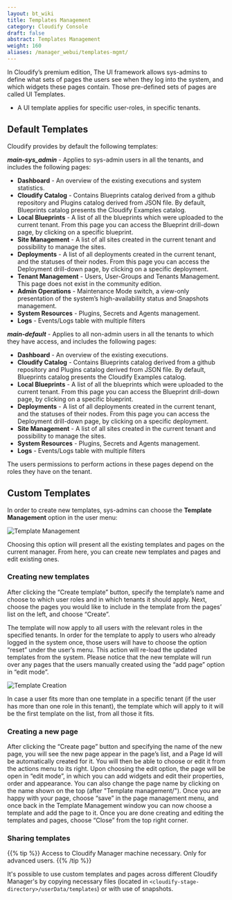 ```yaml
---
layout: bt_wiki
title: Templates Management
category: Cloudify Console
draft: false
abstract: Templates Management
weight: 160
aliases: /manager_webui/templates-mgmt/
---
```


In Cloudify’s premium edition, The UI framework allows sys-admins to define what sets of pages the users see when they log into the system, and which widgets these pages contain. Those pre-defined sets of pages are called UI Templates. 

* A UI template applies for specific user-roles, in specific tenants.


## Default Templates
Cloudify provides by default the following templates:

***main-sys_admin*** - Applies to sys-admin users in all the tenants, and includes the following pages: 

* **Dashboard**  - An overview of the existing executions and system statistics. 
* **Cloudify Catalog** - Contains Blueprints catalog derived from a github repository and Plugins catalog derived from JSON file. By default, Blueprints catalog presents the Cloudify Examples catalog. 
* **Local Blueprints** - A list of all the blueprints which were uploaded to the current tenant.  From this page you can access the Blueprint drill-down page, by clicking on a specific blueprint.
* **Site Management** - A list of all sites created in the current tenant and possibility to manage the sites. 
* **Deployments** - A list of all deployments created in the current tenant, and the statuses of their nodes. From this page you can access the Deployment drill-down page, by clicking on a specific deployment. 
* **Tenant Management** - Users, User-Groups and Tenants Management. This page does not exist in the community edition. 
* **Admin Operations** - Maintenance Mode switch, a view-only presentation of the system’s high-availability status and Snapshots management. 
* **System Resources** - Plugins, Secrets and Agents management. 
* **Logs** - Events/Logs table with multiple filters

***main-default*** - Applies to all non-admin users in all the tenants to which they have access, and includes the following pages: 

* **Dashboard**  - An overview of the existing executions. 
* **Cloudify Catalog** - Contains Blueprints catalog derived from a github repository and Plugins catalog derived from JSON file. By default, Blueprints catalog presents the Cloudify Examples catalog. 
* **Local Blueprints** - A list of all the blueprints which were uploaded to the current tenant.  From this page you can access the Blueprint drill-down page, by clicking on a specific blueprint.   
* **Deployments** - A list of all deployments created in the current tenant, and the statuses of their nodes. From this page you can access the Deployment drill-down page, by clicking on a specific deployment.
* **Site Management** - A list of all sites created in the current tenant and possibility to manage the sites.
* **System Resources** - Plugins, Secrets and Agents management.
* **Logs** - Events/Logs table with multiple filters 

The users permissions to perform actions in these pages depend on the roles they have on the tenant.

## Custom Templates
In order to create new templates, sys-admins can choose the **Template Management** option in the user menu: 

![Template Management]( /images/ui/templatesMgmt/templates_menu.png )


Choosing this option will present all the existing templates and pages on the current manager. From here, you can create new templates and pages and edit existing ones.  


### Creating new templates

After clicking the “Create template” button, specify the template’s name and choose to which user roles and in which tenants it should apply. 
Next, choose the pages you would like to include in the template from the pages’ list on the left, and choose “Create”. 

The template will now apply to all users with the relevant roles in the specified tenants. 
In order for the template to apply to users who already logged in the system once, those users will have to choose the option “reset” under the user’s menu. This action will re-load the updated templates from the system. Please notice that the new template will run over any pages that the users manually created using the “add page” option in “edit mode”. 

![Template Creation]( /images/ui/templatesMgmt/templates_create.png )

In case a user fits more than one template in a specific tenant (if the user has more than one role in this tenant), the template which will apply to it will be the first template on the list, from all those it fits.

### Creating a new page

After clicking the “Create page”  button and specifying the name of the new page, you will see the new page appear in the page’s list, and a Page Id will be automatically created for it. You will then be able to choose or edit it from the actions menu to its right. 
Upon choosing the edit option, the page will be open in “edit mode”, in which you can add widgets and edit their properties, order and appearance. You can also change the page name by clicking on the name shown on the top (after "Template management/"). 
Once you are happy with your page, choose “save” in the page management menu, and once back in the Template Management window you can now choose a template and add the page to it. 
Once  you are done creating and editing the templates and pages, choose “Close” from the top right corner. 

### Sharing templates

{{% tip %}}
Access to Cloudify Manager machine necessary. Only for advanced users.
{{% /tip %}}    

It's possible to use custom templates and pages across different Cloudify Manager's by copying necessary files (located in `<cloudify-stage-directory>/userData/templates`) or with use of snapshots.
